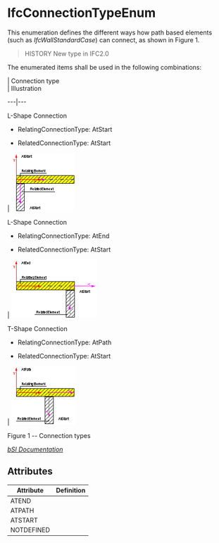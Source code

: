IfcConnectionTypeEnum
=====================
This enumeration defines the different ways how path based elements (such as
_IfcWallStandardCase_) can connect, as shown in Figure 1.  
  
> HISTORY  New type in IFC2.0  
  
The enumerated items shall be used in the following combinations:  
  
  
  
  
  
  
| Connection type  
| Illustration  
  
---|---  
  
  
  
  
  

L-Shape Connection

  

  

  * RelatingConnectionType: AtStart
  

  * RelatedConnectionType: AtStart
  

  
  
| ![](../figures/IfcConnectionTypeEnum-Fig03.gif)  
  
  
  
  

L-Shape Connection

  

  

  * RelatingConnectionType: AtEnd
  

  * RelatedConnectionType: AtStart
  

  
  
| ![](../figures/IfcConnectionTypeEnum-Fig01.gif)  
  
  
  
  

T-Shape Connection

  

  

  * RelatingConnectionType: AtPath
  

  * RelatedConnectionType: AtStart
  

  
  
| ![](../figures/IfcConnectionTypeEnum-Fig02.gif)  
  
  
  
  
  
  
  
  

Figure 1 -- Connection types

  
  
  
  
  
[ _bSI
Documentation_](https://standards.buildingsmart.org/IFC/DEV/IFC4_2/FINAL/HTML/schema/ifcsharedbldgelements/lexical/ifcconnectiontypeenum.htm)


Attributes
----------
| Attribute   | Definition   |
|-------------|--------------|
| ATEND       |              |
| ATPATH      |              |
| ATSTART     |              |
| NOTDEFINED  |              |
